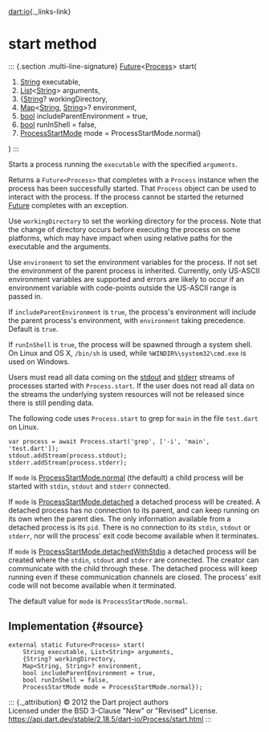 [dart:io](../../dart-io/dart-io-library){._links-link}

start method
============

::: {.section .multi-line-signature}
[Future](../../dart-async/future-class)\<[Process](../process-class)\>
start(

1.  [String](../../dart-core/string-class) executable,
2.  [List](../../dart-core/list-class)\<[String](../../dart-core/string-class)\>
    arguments,
3.  {[String](../../dart-core/string-class)? workingDirectory,
4.  [Map](../../dart-core/map-class)\<[String](../../dart-core/string-class),
    [String](../../dart-core/string-class)\>? environment,
5.  [bool](../../dart-core/bool-class) includeParentEnvironment = true,
6.  [bool](../../dart-core/bool-class) runInShell = false,
7.  [ProcessStartMode](../processstartmode-class) mode =
    ProcessStartMode.normal}

)
:::

Starts a process running the `executable` with the specified
`arguments`.

Returns a `Future<Process>` that completes with a `Process` instance
when the process has been successfully started. That `Process` object
can be used to interact with the process. If the process cannot be
started the returned [Future](../../dart-async/future-class) completes
with an exception.

Use `workingDirectory` to set the working directory for the process.
Note that the change of directory occurs before executing the process on
some platforms, which may have impact when using relative paths for the
executable and the arguments.

Use `environment` to set the environment variables for the process. If
not set the environment of the parent process is inherited. Currently,
only US-ASCII environment variables are supported and errors are likely
to occur if an environment variable with code-points outside the
US-ASCII range is passed in.

If `includeParentEnvironment` is `true`, the process\'s environment will
include the parent process\'s environment, with `environment` taking
precedence. Default is `true`.

If `runInShell` is `true`, the process will be spawned through a system
shell. On Linux and OS X, `/bin/sh` is used, while
`%WINDIR%\system32\cmd.exe` is used on Windows.

Users must read all data coming on the [stdout](stdout) and
[stderr](stderr) streams of processes started with `Process.start`. If
the user does not read all data on the streams the underlying system
resources will not be released since there is still pending data.

The following code uses `Process.start` to grep for `main` in the file
`test.dart` on Linux.

``` {.language-dart data-language="dart"}
var process = await Process.start('grep', ['-i', 'main', 'test.dart']);
stdout.addStream(process.stdout);
stderr.addStream(process.stderr);
```

If `mode` is
[ProcessStartMode.normal](../processstartmode/normal-constant) (the
default) a child process will be started with `stdin`, `stdout` and
`stderr` connected.

If `mode` is
[ProcessStartMode.detached](../processstartmode/detached-constant) a
detached process will be created. A detached process has no connection
to its parent, and can keep running on its own when the parent dies. The
only information available from a detached process is its `pid`. There
is no connection to its `stdin`, `stdout` or `stderr`, nor will the
process\' exit code become available when it terminates.

If `mode` is
[ProcessStartMode.detachedWithStdio](../processstartmode/detachedwithstdio-constant)
a detached process will be created where the `stdin`, `stdout` and
`stderr` are connected. The creator can communicate with the child
through these. The detached process will keep running even if these
communication channels are closed. The process\' exit code will not
become available when it terminated.

The default value for `mode` is `ProcessStartMode.normal`.

Implementation {#source}
--------------

``` {.language-dart data-language="dart"}
external static Future<Process> start(
    String executable, List<String> arguments,
    {String? workingDirectory,
    Map<String, String>? environment,
    bool includeParentEnvironment = true,
    bool runInShell = false,
    ProcessStartMode mode = ProcessStartMode.normal});
```

::: {._attribution}
© 2012 the Dart project authors\
Licensed under the BSD 3-Clause \"New\" or \"Revised\" License.\
<https://api.dart.dev/stable/2.18.5/dart-io/Process/start.html>
:::

